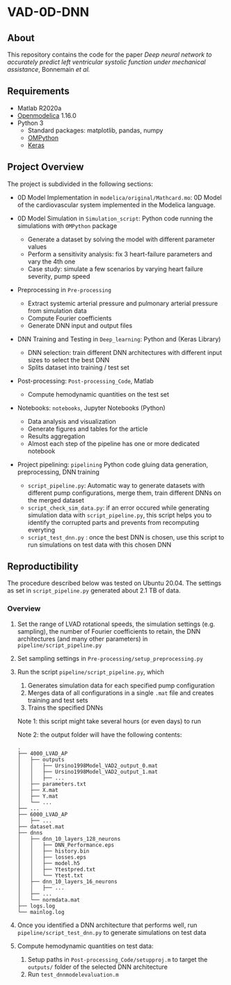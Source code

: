 # VAD-0D-DNN

## About

This repository contains the code for the paper *Deep neural network to accurately predict left ventricular systolic 
function under mechanical assistance*, Bonnemain *et al.*

## Requirements

* Matlab R2020a
* [Openmodelica](https://openmodelica.org/) 1.16.0
* Python 3
    * Standard packages: matplotlib, pandas, numpy
    * [OMPython](https://github.com/OpenModelica/OMPython)
    * [Keras](https://keras.io/)


## Project Overview

The project is subdivided in the following sections:

* 0D Model Implementation in `modelica/original/Mathcard.mo`: 0D Model of the cardiovascular system implemented in the 
Modelica language.

* 0D Model Simulation in `Simulation_script`: Python code running the simulations with `OMPython` package
    * Generate a dataset by solving the model with different parameter values
    * Perform a sensitivity analysis: fix 3 heart-failure parameters and vary the 4th one
    * Case study: simulate a few scenarios by varying heart failure severity, pump speed

* Preprocessing in `Pre-processing`
    * Extract systemic arterial pressure and pulmonary arterial pressure from simulation data
    * Compute Fourier coefficients
    * Generate DNN input and output files

* DNN Training and Testing in `Deep_learning`: Python and (Keras Library)
    * DNN selection: train different DNN architectures with different input sizes to select the best DNN
    * Splits dataset into training / test set 
    
* Post-processing: `Post-processing_Code`, Matlab
    * Compute hemodynamic quantities on the test set

* Notebooks: `notebooks`, Jupyter Notebooks (Python)
    * Data analysis and visualization
    * Generate figures and tables for the article
    * Results aggregation
    * Almost each step of the pipeline has one or more dedicated notebook
    
* Project pipelining: `pipelining` Python code gluing data generation, preprocessing, DNN training
    * `script_pipeline.py`: Automatic way to generate datasets with different pump configurations, merge them, train different DNNs on the 
    merged dataset
    *  `script_check_sim_data.py`: if an error occured while generating simulation data with `script_pipeline.py`, this 
    script helps you to identify the corrupted parts and prevents from recomputing everyting
    * `script_test_dnn.py` : once the best DNN is chosen, use this script to run simulations on test data with this 
    chosen DNN

## Reproductibility

The procedure described below was tested on Ubuntu 20.04. The settings as set in `script_pipeline.py` generated about 
2.1 TB of data. 

### Overview

1. Set the range of LVAD rotational speeds, the simulation settings (e.g. sampling), the number of Fourier 
coefficients to retain, the DNN architectures (and many other parameters) in `pipeline/script_pipeline.py`

1. Set sampling settings in `Pre-processing/setup_preprocessing.py`

1. Run the script `pipeline/script_pipeline.py`, which
    1. Generates simulation data for each specified pump configuration
    1. Merges data of all configurations in a single `.mat` file and creates training and test sets
    1. Trains the specified DNNs
    
    Note 1: this script might take several hours (or even days) to run
    
    Note 2: the output folder will have the following contents:
    ```
    .
    ├── 4000_LVAD_AP
    │   ├── outputs
    │   │   ├── Ursino1998Model_VAD2_output_0.mat
    │   │   ├── Ursino1998Model_VAD2_output_1.mat
    │   │   ├── ...
    │   ├── parameters.txt
    │   ├── X.mat
    │   ├── Y.mat
    │   └── ...
    ├── ...
    ├── 6000_LVAD_AP
    │   ├── ...
    ├── dataset.mat
    ├── dnns
    │   ├── dnn_10_layers_128_neurons
    │   │   ├── DNN_Performance.eps
    │   │   ├── history.bin
    │   │   ├── losses.eps
    │   │   ├── model.h5
    │   │   ├── Ytestpred.txt
    │   │   └── Ytest.txt
    │   ├── dnn_10_layers_16_neurons
    │   │   ├── ...
    │   ├── ...
    │   └── normdata.mat
    ├── logs.log
    └── mainlog.log
    ```
   
1. Once you identified a DNN architecture that performs well, 
run `pipeline/script_test_dnn.py` to generate simulations on test data

1. Compute hemodynamic quantities on test data:
    1. Setup paths in `Post-processing_Code/setupproj.m` to target the `outputs/` folder of the selected DNN architecture
    1. Run `test_dnnmodelevaluation.m`
